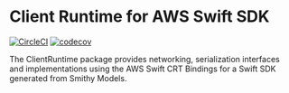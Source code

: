 Client Runtime for AWS Swift SDK
==========================

[![CircleCI](https://circleci.com/gh/aws-amplify/amplify-codegen.svg?style=svg&circle-token=8aea2c67e618b3558395754ec98e2df7c2ce80e8)](https://circleci.com/gh/aws-amplify/amplify-codegen)  [![codecov](https://codecov.io/gh/aws-amplify/amplify-codegen/branch/swift-client-runtime-circleci-setup/graph/badge.svg?token=EG4PB3LCL6)](https://codecov.io/gh/aws-amplify/amplify-codegen)

The ClientRuntime package provides networking, serialization interfaces and implementations using the AWS Swift CRT Bindings for a Swift SDK generated from Smithy Models.
